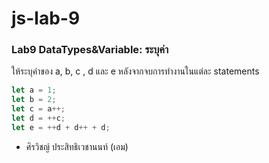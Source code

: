 # js-lab-9
### Lab9 DataTypes&Variable: ระบุค่า
ให้ระบุค่าของ a, b, c , d และ e หลังจากจบการทำงานในแต่ละ statements

```JavaScript
let a = 1;
let b = 2;
let c = a++;
let d = ++c;
let e = ++d + d++ + d;
```
- ศิรวิชญ์ ประสิทธิเวชานนท์ (เอม)
